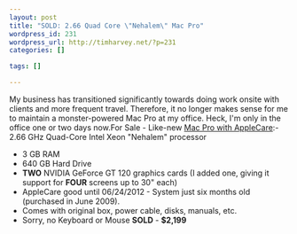 ```yaml
--- 
layout: post
title: "SOLD: 2.66 Quad Core \"Nehalem\" Mac Pro"
wordpress_id: 231
wordpress_url: http://timharvey.net/?p=231
categories: []

tags: []

---
```

My business has transitioned significantly towards doing work onsite with clients and more frequent travel. Therefore, it no longer makes sense for me to maintain a monster-powered Mac Pro at my office. Heck, I'm only in the office one or two days now.For Sale - Like-new [Mac Pro with AppleCare](http://www.amazon.com/gp/product/B000R84UQ0/ref=ox_ya_oh_product):- 2.66 GHz Quad-Core Intel Xeon "Nehalem" processor
- 3 GB RAM
- 640 GB Hard Drive
- **TWO** NVIDIA GeForce GT 120 graphics cards (I added one, giving it support for **FOUR** screens up to 30" each)
- AppleCare good until 06/24/2012
        - System just six months old (purchased in June 2009).
- Comes with original box, power cable, disks, manuals, etc.
- Sorry, no Keyboard or Mouse
**SOLD** - **$2,199**
